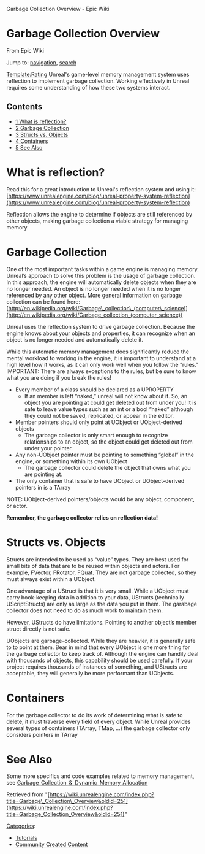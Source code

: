  Garbage Collection Overview - Epic Wiki             

 

Garbage Collection Overview
===========================

From Epic Wiki

Jump to: [navigation](#mw-head), [search](#p-search)

[Template:Rating](/index.php?title=Template:Rating&action=edit&redlink=1 "Template:Rating (page does not exist)") Unreal's game-level memory management system uses reflection to implement garbage collection. Working effectively in Unreal requires some understanding of how these two systems interact.

Contents
--------

*   [1 What is reflection?](#What_is_reflection.3F)
*   [2 Garbage Collection](#Garbage_Collection)
*   [3 Structs vs. Objects](#Structs_vs._Objects)
*   [4 Containers](#Containers)
*   [5 See Also](#See_Also)

What is reflection?
===================

Read this for a great introduction to Unreal's reflection system and using it: [https://www.unrealengine.com/blog/unreal-property-system-reflection](https://www.unrealengine.com/blog/unreal-property-system-reflection)

Reflection allows the engine to determine if objects are still referenced by other objects, making garbage collection a viable strategy for managing memory.

Garbage Collection
==================

One of the most important tasks within a game engine is managing memory. Unreal’s approach to solve this problem is the usage of garbage collection. In this approach, the engine will automatically delete objects when they are no longer needed. An object is no longer needed when it is no longer referenced by any other object. More general information on garbage collection can be found here: [http://en.wikipedia.org/wiki/Garbage\_collection\_(computer\_science)](http://en.wikipedia.org/wiki/Garbage_collection_(computer_science))

Unreal uses the reflection system to drive garbage collection. Because the engine knows about your objects and properties, it can recognize when an object is no longer needed and automatically delete it.

While this automatic memory management does significantly reduce the mental workload to working in the engine, it is important to understand at a high level how it works, as it can only work well when you follow the “rules.” IMPORTANT: There are always exceptions to the rules, but be sure to know what you are doing if you break the rules!

*   Every member of a class should be declared as a UPROPERTY
    *   If an member is left “naked,” unreal will not know about it. So, an object you are pointing at could get deleted out from under you! It is safe to leave value types such as an int or a bool “naked” although they could not be saved, replicated, or appear in the editor.
*   Member pointers should only point at UObject or UObject-derived objects
    *   The garbage collector is only smart enough to recognize relationships to an object, so the object could get deleted out from under your pointer.
*   Any non-UObject pointer must be pointing to something “global” in the engine, or something within its own UObject
    *   The garbage collector could delete the object that owns what you are pointing at.
*   The only container that is safe to have UObject or UObject-derived pointers in is a TArray

NOTE: UObject-derived pointers/objects would be any object, component, or actor.

**Remember, the garbage collector relies on reflection data!**

Structs vs. Objects
===================

Structs are intended to be used as “value” types. They are best used for small bits of data that are to be reused within objects and actors. For example, FVector, FRotator, FQuat. They are not garbage collected, so they must always exist within a UObject.

One advantage of a UStruct is that it is very small. While a UObject must carry book-keeping data in addition to your data, UStructs (technically UScriptStructs) are only as large as the data you put in them. The garabage collector does not need to do as much work to maintain them.

However, UStructs do have limitations. Pointing to another object’s member struct directly is not safe.

UObjects are garbage-collected. While they are heavier, it is generally safe to to point at them. Bear in mind that every UObject is one more thing for the garbage collector to keep track of. Although the engine can handily deal with thousands of objects, this capability should be used carefully. If your project requires thousands of instances of something, and UStructs are acceptable, they will generally be more performant than UObjects.

Containers
==========

For the garbage collector to do its work of determining what is safe to delete, it must traverse every field of every object. While Unreal provides several types of containers (TArray, TMap, …) the garbage collector only considers pointers in TArray

See Also
========

Some more specifics and code examples related to memory management, see [Garbage\_Collection\_&\_Dynamic\_Memory\_Allocation](/index.php?title=Garbage_Collection_%26_Dynamic_Memory_Allocation "Garbage Collection & Dynamic Memory Allocation")

Retrieved from "[https://wiki.unrealengine.com/index.php?title=Garbage\_Collection\_Overview&oldid=251](https://wiki.unrealengine.com/index.php?title=Garbage_Collection_Overview&oldid=251)"

[Categories](/index.php?title=Special:Categories "Special:Categories"):

*   [Tutorials](/index.php?title=Category:Tutorials&action=edit&redlink=1 "Category:Tutorials (page does not exist)")
*   [Community Created Content](/index.php?title=Category:Community_Created_Content "Category:Community Created Content")